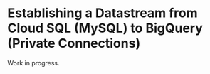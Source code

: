 # Establishing a Datastream from Cloud SQL (MySQL) to BigQuery (Private Connections)

Work in progress.
